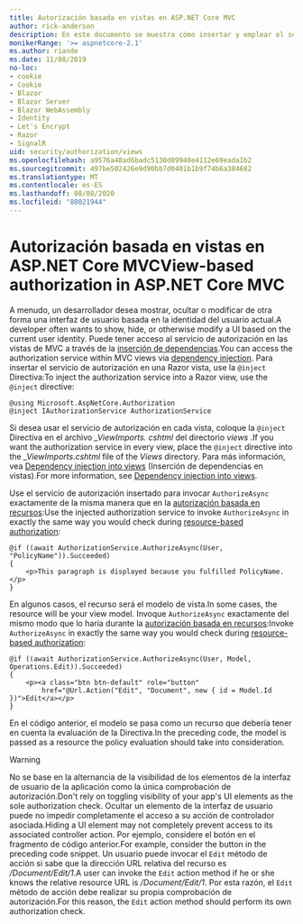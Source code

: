 ```yaml
---
title: Autorización basada en vistas en ASP.NET Core MVC
author: rick-anderson
description: En este documento se muestra cómo insertar y emplear el servicio de autorización dentro de una vista de ASP.NET Core Razor .
monikerRange: '>= aspnetcore-2.1'
ms.author: riande
ms.date: 11/08/2019
no-loc:
- cookie
- Cookie
- Blazor
- Blazor Server
- Blazor WebAssembly
- Identity
- Let's Encrypt
- Razor
- SignalR
uid: security/authorization/views
ms.openlocfilehash: a9576a48ad6badc5130d89940e4112e69eada1b2
ms.sourcegitcommit: 497be502426e9d90bb7d0401b1b9f74b6a384682
ms.translationtype: MT
ms.contentlocale: es-ES
ms.lasthandoff: 08/08/2020
ms.locfileid: "88021944"
---
```

# <a name="view-based-authorization-in-aspnet-core-mvc"></a><span data-ttu-id="35e4b-103">Autorización basada en vistas en ASP.NET Core MVC</span><span class="sxs-lookup"><span data-stu-id="35e4b-103">View-based authorization in ASP.NET Core MVC</span></span>

<span data-ttu-id="35e4b-104">A menudo, un desarrollador desea mostrar, ocultar o modificar de otra forma una interfaz de usuario basada en la identidad del usuario actual.</span><span class="sxs-lookup"><span data-stu-id="35e4b-104">A developer often wants to show, hide, or otherwise modify a UI based on the current user identity.</span></span> <span data-ttu-id="35e4b-105">Puede tener acceso al servicio de autorización en las vistas de MVC a través de la [inserción de dependencias](xref:fundamentals/dependency-injection).</span><span class="sxs-lookup"><span data-stu-id="35e4b-105">You can access the authorization service within MVC views via [dependency injection](xref:fundamentals/dependency-injection).</span></span> <span data-ttu-id="35e4b-106">Para insertar el servicio de autorización en una Razor vista, use la `@inject` Directiva:</span><span class="sxs-lookup"><span data-stu-id="35e4b-106">To inject the authorization service into a Razor view, use the `@inject` directive:</span></span>

```cshtml
@using Microsoft.AspNetCore.Authorization
@inject IAuthorizationService AuthorizationService
```

<span data-ttu-id="35e4b-107">Si desea usar el servicio de autorización en cada vista, coloque la `@inject` Directiva en el archivo *_ViewImports. cshtml* del directorio *views* .</span><span class="sxs-lookup"><span data-stu-id="35e4b-107">If you want the authorization service in every view, place the `@inject` directive into the *_ViewImports.cshtml* file of the *Views* directory.</span></span> <span data-ttu-id="35e4b-108">Para más información, vea [Dependency injection into views](xref:mvc/views/dependency-injection) (Inserción de dependencias en vistas).</span><span class="sxs-lookup"><span data-stu-id="35e4b-108">For more information, see [Dependency injection into views](xref:mvc/views/dependency-injection).</span></span>

<span data-ttu-id="35e4b-109">Use el servicio de autorización insertado para invocar `AuthorizeAsync` exactamente de la misma manera que en la [autorización basada en recursos](xref:security/authorization/resourcebased#security-authorization-resource-based-imperative):</span><span class="sxs-lookup"><span data-stu-id="35e4b-109">Use the injected authorization service to invoke `AuthorizeAsync` in exactly the same way you would check during [resource-based authorization](xref:security/authorization/resourcebased#security-authorization-resource-based-imperative):</span></span>

```cshtml
@if ((await AuthorizationService.AuthorizeAsync(User, "PolicyName")).Succeeded)
{
    <p>This paragraph is displayed because you fulfilled PolicyName.</p>
}
```

<span data-ttu-id="35e4b-110">En algunos casos, el recurso será el modelo de vista.</span><span class="sxs-lookup"><span data-stu-id="35e4b-110">In some cases, the resource will be your view model.</span></span> <span data-ttu-id="35e4b-111">Invoque `AuthorizeAsync` exactamente del mismo modo que lo haría durante la [autorización basada en recursos](xref:security/authorization/resourcebased#security-authorization-resource-based-imperative):</span><span class="sxs-lookup"><span data-stu-id="35e4b-111">Invoke `AuthorizeAsync` in exactly the same way you would check during [resource-based authorization](xref:security/authorization/resourcebased#security-authorization-resource-based-imperative):</span></span>

```cshtml
@if ((await AuthorizationService.AuthorizeAsync(User, Model, Operations.Edit)).Succeeded)
{
    <p><a class="btn btn-default" role="button"
        href="@Url.Action("Edit", "Document", new { id = Model.Id })">Edit</a></p>
}
```

<span data-ttu-id="35e4b-112">En el código anterior, el modelo se pasa como un recurso que debería tener en cuenta la evaluación de la Directiva.</span><span class="sxs-lookup"><span data-stu-id="35e4b-112">In the preceding code, the model is passed as a resource the policy evaluation should take into consideration.</span></span>

> [!WARNING]
> <span data-ttu-id="35e4b-113">No se base en la alternancia de la visibilidad de los elementos de la interfaz de usuario de la aplicación como la única comprobación de autorización.</span><span class="sxs-lookup"><span data-stu-id="35e4b-113">Don't rely on toggling visibility of your app's UI elements as the sole authorization check.</span></span> <span data-ttu-id="35e4b-114">Ocultar un elemento de la interfaz de usuario puede no impedir completamente el acceso a su acción de controlador asociada.</span><span class="sxs-lookup"><span data-stu-id="35e4b-114">Hiding a UI element may not completely prevent access to its associated controller action.</span></span> <span data-ttu-id="35e4b-115">Por ejemplo, considere el botón en el fragmento de código anterior.</span><span class="sxs-lookup"><span data-stu-id="35e4b-115">For example, consider the button in the preceding code snippet.</span></span> <span data-ttu-id="35e4b-116">Un usuario puede invocar el `Edit` método de acción si sabe que la dirección URL relativa del recurso es */Document/Edit/1*.</span><span class="sxs-lookup"><span data-stu-id="35e4b-116">A user can invoke the `Edit` action method if he or she knows the relative resource URL is */Document/Edit/1*.</span></span> <span data-ttu-id="35e4b-117">Por esta razón, el `Edit` método de acción debe realizar su propia comprobación de autorización.</span><span class="sxs-lookup"><span data-stu-id="35e4b-117">For this reason, the `Edit` action method should perform its own authorization check.</span></span>
